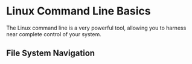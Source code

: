 # Linux Command Line Basics

The Linux command line is a very powerful tool, allowing you to harness near
complete control of your system.

## File System Navigation
